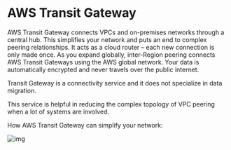 # AWS Transit Gateway

AWS Transit Gateway connects VPCs and on-premises networks through a central hub. This simplifies your network and puts an end to complex peering relationships. It acts as a cloud router – each new connection is only made once. As you expand globally, inter-Region peering connects AWS Transit Gateways using the AWS global network. Your data is automatically encrypted and never travels over the public internet.

Transit Gateway is a connectivity service and it does not specialize in data migration.

This service is helpful in reducing the complex topology of VPC peering when a lot of systems are involved.

How AWS Transit Gateway can simplify your network:

![img](https://assets-pt.media.datacumulus.com/aws-clf-pt/assets/pt3-q5-i1.jpg)
